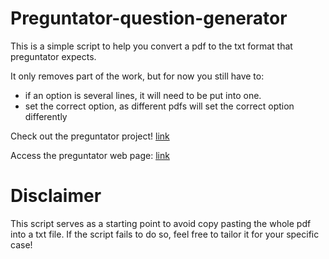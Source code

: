 # Preguntator-question-generator
This is a simple script to help you convert a pdf to the txt format that preguntator expects.

It only removes part of the work, but for now you still have to:
- if an option is several lines, it will need to be put into one.
- set the correct option, as different pdfs will set the correct option differently

Check out the preguntator project! [link](https://github.com/gitblanc/Preguntator)

Access the preguntator web page: [link](https://preguntator.netlify.app/)

# Disclaimer
This script serves as a starting point to avoid copy pasting the whole pdf into a txt file. If the script fails to do so, feel free to tailor it for your specific case!
